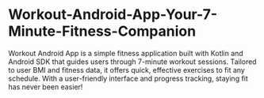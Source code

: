 # Workout-Android-App-Your-7-Minute-Fitness-Companion
Workout Android App is a simple fitness application built with Kotlin and Android SDK that guides users through 7-minute workout sessions. Tailored to user BMI and fitness data, it offers quick, effective exercises to fit any schedule. With a user-friendly interface and progress tracking, staying fit has never been easier!
